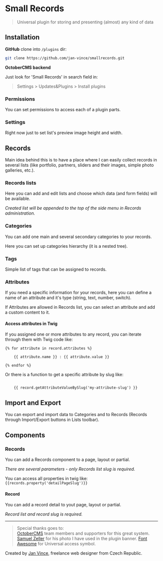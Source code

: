 # Small Records
> Universal plugin for storing and presenting (almost) any kind of data


## Installation

**GitHub** clone into `/plugins` dir:

```sh
git clone https://github.com/jan-vince/smallrecords.git
```

**OctoberCMS backend**

Just look for 'Small Records' in search field in:
> Settings > Updates&Plugins > Install plugins

### Permissions

You can set permissions to access each of a plugin parts.


### Settings

Right now just to set list's preview image height and width.


## Records

Main idea behind this is to have a place where I can easily collect records in several lists (like portfolio, partners, sliders and their images, simple photo galleries, etc.).

### Records lists

Here you can add and edit lists and choose which data (and form fields) will be available.

*Created list will be appended to the top of the side menu in Records administration.*

### Categories

You can add one main and several secondary categories to your records.

Here you can set up categories hierarchy (it is a nested tree).

### Tags

Simple list of tags that can be assigned to records.

### Attributes

If you need a specific information for your records, here you can define a name of an attribute and it's type (string, text, number, switch).

If Attributes are allowed in Records list, you can select an attribute and add a custom content to it.

#### Access attributes in Twig

If you assigned one or more attributes to any record, you can iterate through them with Twig code like:

````
{% for attribute in record.attributes %}

    {{ attribute.name }} : {{ attribute.value }}

{% endfor %}

````
Or there is a function to get a specific attribute by slug like:

````

    {{ record.getAttributeValueBySlug('my-attribute-slug') }}

````



## Import and Export

You can export and import data to Categories and to Records (Records through Import/Export buttons in Lists toolbar).


## Components

### Records

You can add a Records component to a page, layout or partial.

*There are several parameters - only Records list slug is required.*

You can access all properties in twig like: ````{{records.property('detailPageSlug')}}````

#### Record

You can add a record detail to yout page, layout or partial.

*Record list and record slug is required.*



----
> Special thanks goes to:    
> [OctoberCMS](http://www.octobercms.com) team members and supporters for this great system.
> [Samuel Zeller](https://unsplash.com/@samuelzeller) for his photo I have used in the plugin banner.
> [Font Awesome](http://www.fontawesome.io) for Universal access symbol.


Created by [Jan Vince](http://www.vince.cz), freelance web designer from Czech Republic.
